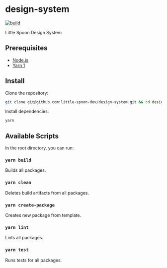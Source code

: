 # design-system

[![build](https://github.com/little-spoon-dev/design-system/actions/workflows/build.yml/badge.svg)](https://github.com/little-spoon-dev/design-system/actions/workflows/build.yml)

Little Spoon Design System

## Prerequisites

- [Node.js](https://nodejs.org/)
- [Yarn 1](https://classic.yarnpkg.com/)

## Install

Clone the repository:

```sh
git clone git@github.com:little-spoon-dev/design-system.git && cd design-system
```

Install dependencies:

```sh
yarn
```

## Available Scripts

In the root directory, you can run:

### `yarn build`

Builds all packages.

### `yarn clean`

Deletes build artifacts from all packages.

### `yarn create-package`

Creates new package from template.

### `yarn lint`

Lints all packages.

### `yarn test`

Runs tests for all packages.
